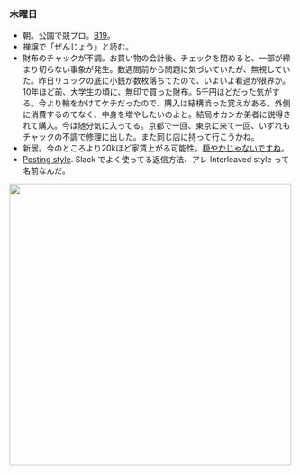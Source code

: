 ### 木曜日

* 朝。公園で競プロ。[B19](https://atcoder.jp/contests/tessoku-book/tasks/tessoku_book_cr)。
* 禅譲で「ぜんじょう」と読む。
* 財布のチャックが不調。お買い物の会計後、チェックを閉めると、一部が締まり切らない事象が発生。数週間前から問題に気づいていたが、無視していた。昨日リュックの底に小銭が数枚落ちてたので、いよいよ看過が限界か。10年ほど前、大学生の頃に、無印で買った財布。5千円ほどだった気がする。今より輪をかけてケチだったので、購入は結構渋った覚えがある。外側に消費するのでなく、中身を増やしたいのよと。結局オカンか弟者に説得されて購入。今は随分気に入ってる。京都で一回、東京に来て一回、いずれもチャックの不調で修理に出した。また同じ店に持って行こうかね。
* 新居。今のところより20kほど家賃上がる可能性。[穏やかじゃないですね](https://dic.nicovideo.jp/a/%E7%A9%8F%E3%82%84%E3%81%8B%E3%81%98%E3%82%83%E3%81%AA%E3%81%84%E3%81%A7%E3%81%99%E3%81%AD)。
* [Posting style](https://en.m.wikipedia.org/wiki/Posting_style). Slack でよく使ってる返信方法、アレ Interleaved style って名前なんだ。

<img src="https://i.imgur.com/OjFi9bK.jpg" width="500">